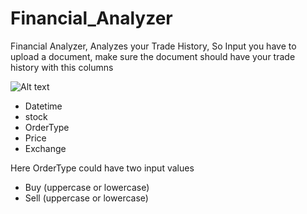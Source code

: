 # Financial_Analyzer

Financial Analyzer, Analyzes your Trade History, 
So Input you have to upload a document, make sure the document should have your trade history with this columns

![Alt text](https://github.com/sudhanshu8833/Financial_Analyzer/blob/main/dashboard_pics/input_data.png)

* Datetime
* stock
* OrderType
* Price
* Exchange


Here OrderType could have two input values 
- Buy (uppercase or lowercase)
- Sell (uppercase or lowercase)
